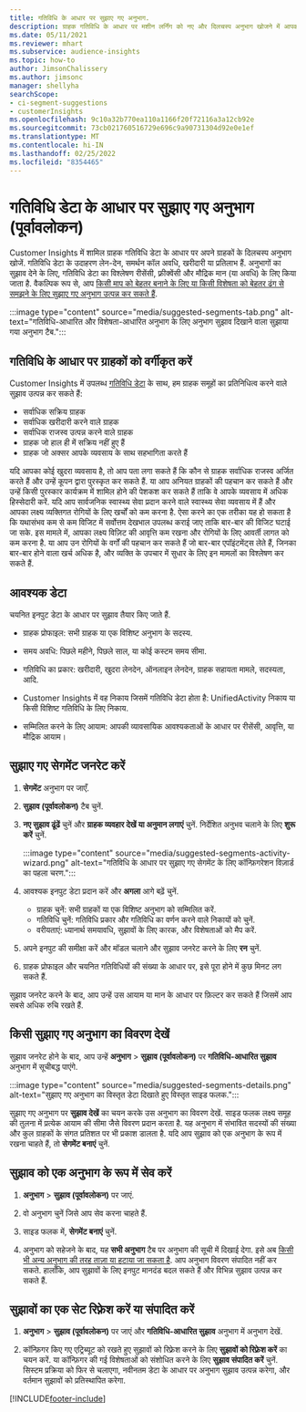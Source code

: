 ```yaml
---
title: गतिविधि के आधार पर सुझाए गए अनुभाग.
description: ग्राहक गतिविधि के आधार पर मशीन लर्निंग को नए और दिलचस्प अनुभाग खोजने में आपकी मदद करने दें.
ms.date: 05/11/2021
ms.reviewer: mhart
ms.subservice: audience-insights
ms.topic: how-to
author: JimsonChalissery
ms.author: jimsonc
manager: shellyha
searchScope:
- ci-segment-suggestions
- customerInsights
ms.openlocfilehash: 9c10a32b770ea110a1166f20f72116a3a12cb92e
ms.sourcegitcommit: 73cb021760516729e696c9a90731304d92e0e1ef
ms.translationtype: MT
ms.contentlocale: hi-IN
ms.lasthandoff: 02/25/2022
ms.locfileid: "8354465"
---
```

# <a name="suggested-segments-based-on-activity-data-preview"></a>गतिविधि डेटा के आधार पर सुझाए गए अनुभाग (पूर्वावलोकन)

Customer Insights में शामिल ग्राहक गतिविधि डेटा के आधार पर अपने ग्राहकों के दिलचस्प अनुभाग खोजें. गतिविधि डेटा के उदाहरण लेन-देन, समर्थन कॉल अवधि, खरीदारी या प्रतिलाभ हैं. अनुभागों का सुझाव देने के लिए, गतिविधि डेटा का विश्लेषण रीसेंसी, फ़्रीक्वेंसी और मौद्रिक मान (या अवधि) के लिए किया जाता है. वैकल्पिक रूप से, आप [किसी माप को बेहतर बनाने के लिए या किसी विशेषता को बेहतर ढंग से समझने के लिए सुझाए गए अनुभाग उत्पन्न कर सकते हैं](suggested-segments.md).

:::image type="content" source="media/suggested-segments-tab.png" alt-text="गतिविधि-आधारित और विशेषता-आधारित अनुभाग के लिए अनुभाग सुझाव दिखाने वाला सुझाया गया अनुभाग टैब.":::

## <a name="categorize-customers-by-activity"></a>गतिविधि के आधार पर ग्राहकों को वर्गीकृत करें

Customer Insights में उपलब्ध [गतिविधि डेटा](activities.md) के साथ, हम ग्राहक समूहों का प्रतिनिधित्व करने वाले सुझाव उत्पन्न कर सकते हैं:

- सर्वाधिक सक्रिय ग्राहक 
- सर्वाधिक खरीदारी करने वाले ग्राहक 
- सर्वाधिक राजस्व उत्पन्न करने वाले ग्राहक 
- ग्राहक जो हाल ही में सक्रिय नहीं हुए हैं 
- ग्राहक जो अक्सर आपके व्यवसाय के साथ सहभागिता करते हैं  

यदि आपका कोई खुदरा व्यवसाय है, तो आप पता लगा सकते हैं कि कौन से ग्राहक सर्वाधिक राजस्व अर्जित करते हैं और उन्हें कूपन द्वारा पुरस्कृत कर सकते हैं. या आप अनियत ग्राहकों की पहचान कर सकते हैं और उन्हें किसी पुरस्कार कार्यक्रम में शामिल होने की पेशकश कर सकते हैं ताकि वे आपके व्यवसाय में अधिक हिस्सेदारी करें.
यदि आप सार्वजनिक स्वास्थ्य सेवा प्रदान करने वाले स्वास्थ्य सेवा व्यवसाय में हैं और आपका लक्ष्य व्यक्तिगत रोगियों के लिए खर्चों को कम करना है. ऐसा करने का एक तरीका यह हो सकता है कि यथासंभव कम से कम विजिट में सर्वोत्तम देखभाल उपलब्ध कराई जाए ताकि बार-बार की विजिट घटाई जा सके. इस मामले में, आपका लक्ष्य विज़िट की आवृत्ति कम रखना और रोगियों के लिए आवर्ती लागत को कम करना है. या आप उन रोगियों के वर्गों की पहचान कर सकते हैं जो बार-बार एपॉइंटमेंट्स लेते हैं, जिनका बार-बार होने वाला खर्च अधिक है, और व्यक्ति के उपचार में सुधार के लिए इन मामलों का विश्लेषण कर सकते हैं. 

## <a name="required-data"></a>आवश्यक डेटा

चयनित इनपुट डेटा के आधार पर सुझाव तैयार किए जाते हैं. 

- ग्राहक प्रोफाइल: सभी ग्राहक या एक विशिष्ट अनुभाग के सदस्य. 

- समय अवधि: पिछले महीने, पिछले साल, या कोई कस्टम समय सीमा.

- गतिविधि का प्रकार: खरीदारी, खुदरा लेनदेन, ऑनलाइन लेनदेन, ग्राहक सहायता मामले, सदस्यता, आदि.  

- Customer Insights में वह निकाय जिसमें गतिविधि डेटा होता है: UnifiedActivity निकाय या किसी विशिष्ट गतिविधि के लिए निकाय. 

- सम्मिलित करने के लिए आयाम: आपकी व्यावसायिक आवश्यकताओं के आधार पर रीसेंसी, आवृत्ति, या मौद्रिक आयाम।

## <a name="generate-suggested-segments"></a>सुझाए गए सेगमेंट जनरेट करें

1. **सेगमेंट** अनुभाग पर जाएँ.

1. **सुझाव (पूर्वावलोकन)** टैब चुनें.

1. **नए सुझाव ढूंढें** चुनें और **ग्राहक व्यवहार देखें या अनुमान लगाएं** चुनें. निर्देशित अनुभव चलाने के लिए **शुरू करें** चुनें.

   :::image type="content" source="media/suggested-segments-activity-wizard.png" alt-text="गतिविधि के आधार पर सुझाए गए सेगमेंट के लिए कॉन्फ़िगरेशन विज़ार्ड का पहला चरण.":::

1. आवश्यक इनपुट डेटा प्रदान करें और **अगला** आगे बढ़ें चुनें.

   - ग्राहक चुनें: सभी ग्राहकों या एक विशिष्ट अनुभाग को सम्मिलित करें.
   - गतिविधि चुनें: गतिविधि प्रकार और गतिविधि का वर्णन करने वाले निकायों को चुनें.
   - वरीयताएं: ध्यानार्थ समयावधि, सुझावों के लिए कारक, और विशेषताओं को मैप करें.

1. अपने इनपुट की समीक्षा करें और मॉडल चलाने और सुझाव जनरेट करने के लिए **रन** चुनें.

1. ग्राहक प्रोफाइल और चयनित गतिविधियों की संख्या के आधार पर, इसे पूरा होने में कुछ मिनट लग सकते हैं. 

सुझाव जनरेट करने के बाद, आप उन्हें उस आयाम या मान के आधार पर फ़िल्टर कर सकते हैं जिसमें आप सबसे अधिक रुचि रखते हैं. 

## <a name="view-details-of-a-suggested-segment"></a>किसी सुझाए गए अनुभाग का विवरण देखें

सुझाव जनरेट होने के बाद, आप उन्हें **अनुभाग** > **सुझाव (पूर्वावलोकन)** पर **गतिविधि-आधारित सुझाव** अनुभाग में सूचीबद्ध पाएंगे.

:::image type="content" source="media/suggested-segments-details.png" alt-text="सुझाए गए अनुभाग का विस्तृत डेटा दिखाते हुए विस्तृत साइड फलक.":::

सुझाए गए अनुभाग पर **सुझाव देखें** का चयन करके उस अनुभाग का विवरण देखें. साइड फलक लक्ष्य समूह की तुलना में प्रत्येक आयाम की सीमा जैसे विवरण प्रदान करता है. यह अनुभाग में संभावित सदस्यों की संख्या और कुल ग्राहकों के संगत प्रतिशत पर भी प्रकाश डालता है. यदि आप सुझाव को एक अनुभाग के रूप में रखना चाहते हैं, तो **सेगमेंट बनाएं** चुनें.    

## <a name="save-a-suggestion-as-a-segment"></a>सुझाव को एक अनुभाग के रूप में सेव करें

1. **अनुभाग** > **सुझाव (पूर्वावलोकन)** पर जाएं.

1. वो अनुभाग चुनें जिसे आप सेव करना चाहते हैं. 

1. साइड फलक में, **सेगमेंट बनाएं** चुनें. 

1. अनुभाग को सहेजने के बाद, यह **सभी अनुभाग** टैब पर अनुभाग की सूची में दिखाई देगा. इसे अब [किसी भी अन्य अनुभाग की तरह ताज़ा या हटाया जा सकता है](segments.md). आप अनुभाग विवरण संपादित नहीं कर सकते. हालाँकि, आप सुझावों के लिए इनपुट मानदंड बदल सकते हैं और विभिन्न सुझाव उत्पन्न कर सकते हैं.

## <a name="refresh-or-edit-a-set-of-suggestions"></a>सुझावों का एक सेट रिफ़्रेश करें या संपादित करें

1. **अनुभाग** > **सुझाव (पूर्वावलोकन)** पर जाएं और **गतिविधि-आधारित सुझाव** अनुभाग में अनुभाग देखें.

1. कॉन्फ़िगर किए गए एट्रिब्यूट को रखते हुए सुझावों को रिफ़्रेश करने के लिए **सुझावों को रिफ़्रेश करें** का चयन करें. या कॉन्फ़िगर की गई विशेषताओं को संशोधित करने के लिए **सुझाव संपादित करें** चुनें. सिस्टम प्रक्रिया को फिर से चलाएगा, नवीनतम डेटा के आधार पर अनुभाग सुझाव उत्पन्न करेगा, और वर्तमान सुझावों को प्रतिस्थापित करेगा.

[!INCLUDE[footer-include](../includes/footer-banner.md)]
